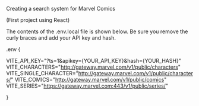 Creating a search system for Marvel Comics

(First project using React)

The contents of the .env.local file is shown below. Be sure you remove the curly braces and add your API key and hash.

.env {

VITE_API_KEY="?ts=1&apikey={YOUR_API_KEY}&hash={YOUR_HASH}"
VITE_CHARACTERS="http://gateway.marvel.com/v1/public/characters"
VITE_SINGLE_CHARACTER="http://gateway.marvel.com/v1/public/characters/"
VITE_COMICS="http://gateway.marvel.com/v1/public/comics"
VITE_SERIES="https://gateway.marvel.com:443/v1/public/series/"

}
